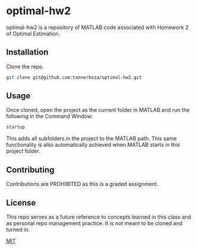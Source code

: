 # optimal-hw2

optimal-hw2 is a repository of MATLAB code associated with Homework 2 of Optimal Estimation.

## Installation

Clone the repo.

```sh
git clone git@github.com:tannerkoza/optimal-hw2.git
```

## Usage

Once cloned, open the project as the current folder in MATLAB and run the following in the Command Window:

```sh
startup
```

This adds all subfolders in the project to the MATLAB path. This same functionality is also automatically achieved when MATLAB starts in this project folder.  
## Contributing
Contributions are PROHIBITED as this is a graded assignment. 
## License
This repo serves as a future reference to concepts learned in this class and as personal repo management practice. It is not meant to be cloned and turned in.

[MIT](https://choosealicense.com/licenses/mit/)